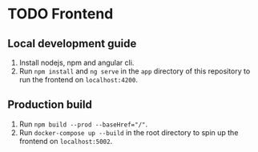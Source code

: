 # TODO Frontend

## Local development guide

1. Install nodejs, npm and angular cli.
2. Run `npm install` and `ng serve` in the `app` directory of this repository to run the frontend on `localhost:4200`.

## Production build

1. Run `npm build --prod --baseHref="/"`.
2. Run `docker-compose up --build` in the root directory to spin up the frontend on `localhost:5002`.
